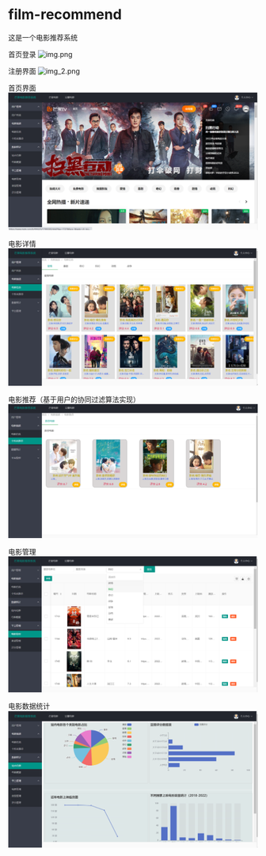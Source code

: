 # film-recommend
这是一个电影推荐系统

首页登录
![img.png](img.png)

注册界面
![img_2.png](img_2.png)

首页界面
![img_6.png](img_6.png)

电影详情
![img_1.png](img_1.png)

电影推荐（基于用户的协同过滤算法实现）
![img_3.png](img_3.png)

电影管理
![img_4.png](img_4.png)

电影数据统计
![img_5.png](img_5.png)